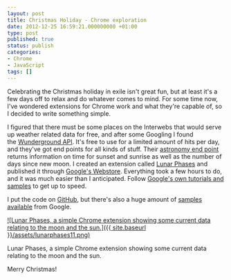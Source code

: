 ```yaml
---
layout: post
title: Christmas Holiday - Chrome exploration
date: 2012-12-25 16:59:21.000000000 +01:00
type: post
published: true
status: publish
categories:
- Chrome
- JavaScript
tags: []
---
```

Celebrating the Christmas holiday in exile isn't great fun, but at least it's a few days off to relax and do whatever comes to mind. For some time now, I've wondered extensions for Chrome work and what they're capable of, so I decided to write something simple.

I figured that there must be some places on the Interwebs that would serve up weather related data for free, and after some Googling I found the [Wunderground API](http://www.wunderground.com/weather/api/ "http://www.wunderground.com/weather/api/"). It's free to use for a limited amount of hits per day, and they've got end points for all kinds of stuff. Their [astronomy end point](http://www.wunderground.com/weather/api/d/docs?d=data/astronomy "http://www.wunderground.com/weather/api/d/docs?d=data/astronomy")  returns information on time for sunset and sunrise as well as the number of days since new moon. I created an extension called [Lunar Phases](https://chrome.google.com/webstore/detail/lunar-phases/gonoapcaanboccgahfbaegafbckgmceh "https://chrome.google.com/webstore/detail/lunar-phases/gonoapcaanboccgahfbaegafbckgmceh") and published it through [Google's Webstore](https://chrome.google.com/webstore/ "https://chrome.google.com/webstore/"). Everything took a few hours to do, and it was much easier than I anticipated. Follow [Google's own tutorials and samples](http://developer.chrome.com/extensions/getstarted.html "http://developer.chrome.com/extensions/getstarted.html") to get up to speed.

I put the code on [GitHub](https://github.com/thelinmichael/lunar-phases "https://github.com/thelinmichael/lunar-phases"), but there's also a huge amount of [samples available](http://developer.chrome.com/extensions/samples.html "http://developer.chrome.com/extensions/samples.html") from Google.

[![Lunar Phases, a simple Chrome extension showing some current data relating to the moon and the sun.]({{ site.baseurl }}/assets/lunarphases11.png)](https://chrome.google.com/webstore/detail/lunar-phases/gonoapcaanboccgahfbaegafbckgmceh)

Lunar Phases, a simple Chrome extension showing some current data relating to the moon and the sun.

Merry Christmas!